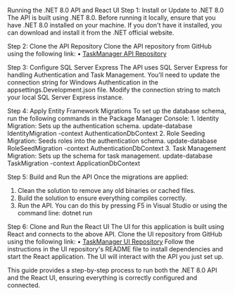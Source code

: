 Running the .NET 8.0 API and React UI
Step 1: Install or Update to .NET 8.0
The API is built using .NET 8.0. Before running it locally, ensure that you have .NET 8.0 installed on your machine. If you don't have it installed, you can download and install it from the .NET official website.

Step 2: Clone the API Repository
Clone the API repository from GitHub using the following link:
•	[TaskManager API Repository](https://github.com/mosin76/TaskManager.git)

Step 3: Configure SQL Server Express
The API uses SQL Server Express for handling Authentication and Task Management. You'll need to update the connection string for Windows Authentication in the appsettings.Development.json file. Modify the connection string to match your local SQL Server Express instance.

Step 4: Apply Entity Framework Migrations
To set up the database schema, run the following commands in the Package Manager Console:
    1.	Identity Migration: Sets up the authentication schema.
        update-database IdentityMigration -context AuthenticationDbContext
    2.	Role Seeding Migration: Seeds roles into the authentication schema.
        update-database RoleSeedMigration -context AuthenticationDbContext
    3.	Task Management Migration: Sets up the schema for task management.
        update-database TaskMigration -context ApplicationDbContext
        
Step 5: Build and Run the API
Once the migrations are applied:
1.	Clean the solution to remove any old binaries or cached files.
2.	Build the solution to ensure everything compiles correctly.
3.	Run the API. You can do this by pressing F5 in Visual Studio or using the command line:
dotnet run

Step 6: Clone and Run the React UI
The UI for this application is built using React and connects to the above API. Clone the UI repository from GitHub using the following link:
•	[TaskManager UI Repository](https://github.com/mosin76/TaskManager.UI.git)
Follow the instructions in the UI repository's README file to install dependencies and start the React application. The UI will interact with the API you just set up.

This guide provides a step-by-step process to run both the .NET 8.0 API and the React UI, ensuring everything is correctly configured and connected.



